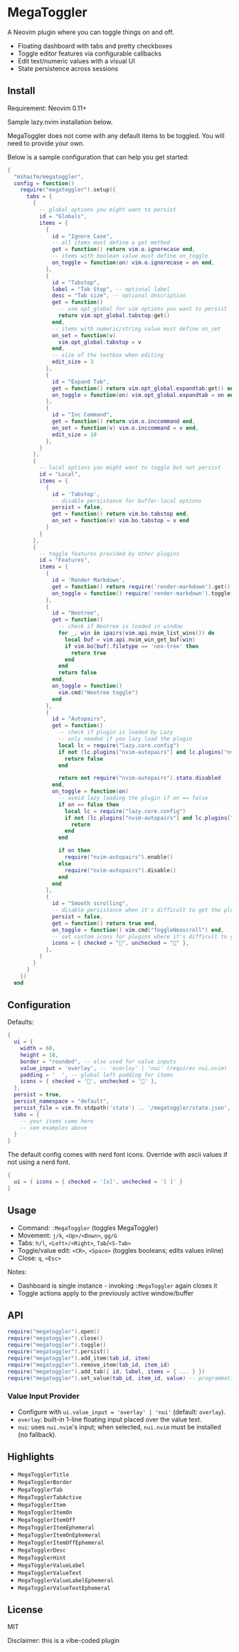 # MegaToggler

A Neovim plugin where you can toggle things on and off.

- Floating dashboard with tabs and pretty checkboxes
- Toggle editor features via configurable callbacks
- Edit text/numeric values with a visual UI
- State persistence across sessions

## Install

Requirement: Neovim 0.11+

Sample lazy.nvim installation below.

MegaToggler does not come with any default items to be toggled. You will need to provide your own.

Below is a sample configuration that can help you get started:

```lua
{
  "mihaifm/megatoggler",
  config = function()
    require("megatoggler").setup({
      tabs = {
        {
          -- global options you might want to persist
          id = "Globals",
          items = {
            {
              id = "Ignore Case",
              -- all items must define a get method
              get = function() return vim.o.ignorecase end,
              -- items with boolean value must define on_toggle
              on_toggle = function(on) vim.o.ignorecase = on end,
            },
            {
              id = "Tabstop",
              label = "Tab Stop", -- optional label
              desc = "Tab size", -- optional description
              get = function()
                -- use opt_global for vim options you want to persist
                return vim.opt_global.tabstop:get()
              end,
              -- items with numeric/string value must define on_set
              on_set = function(v)
                vim.opt_global.tabstop = v
              end,
              -- size of the textbox when editing
              edit_size = 3
            },
            {
              id = "Expand Tab",
              get = function() return vim.opt_global.expandtab:get() end,
              on_toggle = function(on) vim.opt_global.expandtab = on end,
            },
            {
              id = "Inc Command",
              get = function() return vim.o.inccommand end,
              on_set = function(v) vim.o.inccommand = v end,
              edit_size = 10
            },
          }
        },
        {
          -- local options you might want to toggle but not persist
          id = "Local",
          items = {
            {
              id = 'Tabstop',
              -- disable persistance for buffer-local options
              persist = false,
              get = function() return vim.bo.tabstop end,
              on_set = function(v) vim.bo.tabstop = v end
            }
          }
        },
        {
          -- toggle features provided by other plugins
          id = "Features",
          items = {
            {
              id = 'Render Markdown',
              get = function() return require('render-markdown').get() end,
              on_toggle = function() require('render-markdown').toggle() end,
            },
            {
              id = "Neotree",
              get = function()
                -- check if Neotree is loaded in window
                for _, win in ipairs(vim.api.nvim_list_wins()) do
                  local buf = vim.api.nvim_win_get_buf(win)
                  if vim.bo[buf].filetype == 'neo-tree' then
                    return true
                  end
                end
                return false
              end,
              on_toggle = function()
                vim.cmd("Neotree toggle")
              end
            },
            {
              id = "Autopairs",
              get = function()
                -- check if plugin is loaded by Lazy
                -- only needed if you lazy load the plugin
                local lc = require("lazy.core.config")
                if not (lc.plugins["nvim-autopairs"] and lc.plugins["nvim-autopairs"]._.loaded) then
                  return false
                end

                return not require("nvim-autopairs").state.disabled
              end,
              on_toggle = function(on)
                -- avoid lazy loading the plugin if on == false
                if on == false then
                  local lc = require("lazy.core.config")
                  if not (lc.plugins["nvim-autopairs"] and lc.plugins["nvim-autopairs"]._.loaded) then
                    return
                  end
                end

                if on then
                  require("nvim-autopairs").enable()
                else
                  require("nvim-autopairs").disable()
                end
              end
            },
            {
              id = "Smooth scrolling",
              -- disable persistance when it's difficult to get the plugin's internal state
              persist = false,
              get = function() return true end,
              on_toggle = function() vim.cmd("ToggleNeoscroll") end,
              -- set custom icons for plugins where it's difficult to get the state
              icons = { checked = "", unchecked = "" },
            },
          }
        }
      }
    })
  end
```

## Configuration

Defaults:

```lua
{
  ui = { 
    width = 60, 
    height = 18, 
    border = "rounded", -- also used for value inputs
    value_input = 'overlay', -- 'overlay' | 'nui' (requires nui.nvim)
    padding = '  ', -- global left padding for items
    icons = { checked = '', unchecked = '' },
  },
  persist = true,
  persist_namespace = "default",
  persist_file = vim.fn.stdpath('state') .. '/megatoggler/state.json',
  tabs = {
    -- your items come here
    -- see examples above
  }
}
```

The default config comes with nerd font icons. Override with ascii values if not using a nerd font.

```lua
{
  ui = { icons = { checked = '[x]', unchecked = '[ ]' }
}
```

## Usage

- Command: `:MegaToggler` (toggles MegaToggler)
- Movement: `j/k`, `<Up>/<Down>`, `gg/G`
- Tabs: `h/l`, `<Left>/<Right>`, `Tab`/`<S-Tab>`
- Toggle/value edit: `<CR>`, `<Space>` (toggles booleans; edits values inline)
- Close: `q`, `<Esc>`

Notes:
- Dashboard is single instance - invoking `:MegaToggler` again closes it
- Toggle actions apply to the previously active window/buffer

## API

```lua
require("megatoggler").open()
require("megatoggler").close()
require("megatoggler").toggle()
require("megatoggler").persist()
require("megatoggler").add_item(tab_id, item)
require("megatoggler").remove_item(tab_id, item_id)
require("megatoggler").add_tab({ id, label, items = { ... } })
require("megatoggler").set_value(tab_id, item_id, value) -- programmatic setter for value items
```

### Value Input Provider

- Configure with `ui.value_input = 'overlay' | 'nui'` (default: `overlay`).
- `overlay`: built-in 1-line floating input placed over the value text.
- `nui`: uses `nui.nvim`'s input; when selected, `nui.nvim` must be installed (no fallback).


## Highlights

- `MegaTogglerTitle`
- `MegaTogglerBorder`
- `MegaTogglerTab`
- `MegaTogglerTabActive`
- `MegaTogglerItem`
- `MegaTogglerItemOn`
- `MegaTogglerItemOff`
- `MegaTogglerItemEphemeral`
- `MegaTogglerItemOnEphemeral`
- `MegaTogglerItemOffEphemeral`
- `MegaTogglerDesc`
- `MegaTogglerHint`
- `MegaTogglerValueLabel`
- `MegaTogglerValueText`
- `MegaTogglerValueLabelEphemeral`
- `MegaTogglerValueTextEphemeral`

## License

MIT

Disclaimer: this is a vibe-coded plugin
